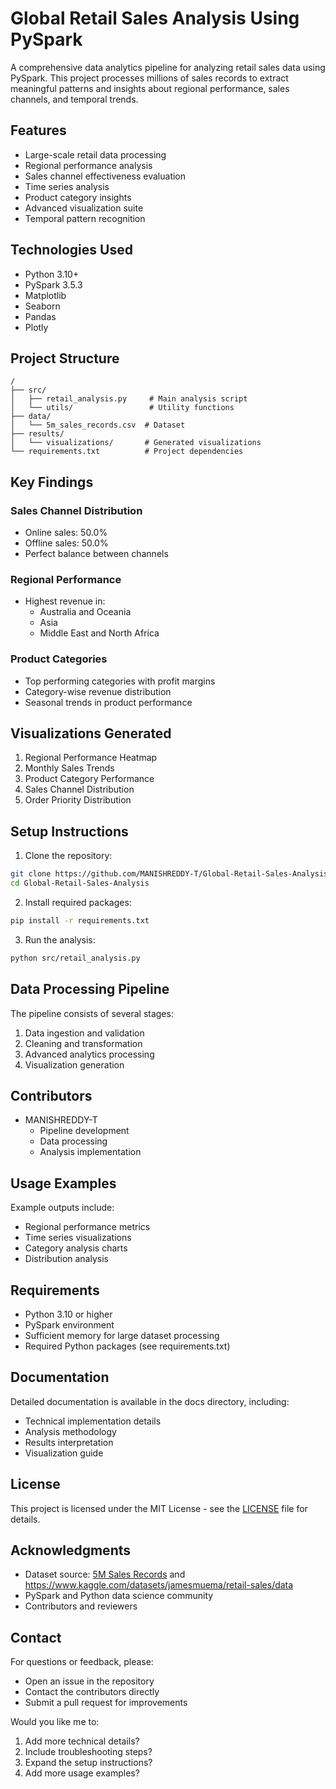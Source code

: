 # Global Retail Sales Analysis Using PySpark

A comprehensive data analytics pipeline for analyzing retail sales data using PySpark. This project processes millions of sales records to extract meaningful patterns and insights about regional performance, sales channels, and temporal trends.

## Features

- Large-scale retail data processing
- Regional performance analysis
- Sales channel effectiveness evaluation
- Time series analysis
- Product category insights
- Advanced visualization suite
- Temporal pattern recognition

## Technologies Used

- Python 3.10+
- PySpark 3.5.3
- Matplotlib
- Seaborn
- Pandas
- Plotly

## Project Structure
```
/
├── src/
│   ├── retail_analysis.py     # Main analysis script
│   └── utils/                 # Utility functions
├── data/
│   └── 5m_sales_records.csv  # Dataset
├── results/
│   └── visualizations/       # Generated visualizations
└── requirements.txt          # Project dependencies
```

## Key Findings

### Sales Channel Distribution
- Online sales: 50.0%
- Offline sales: 50.0%
- Perfect balance between channels

### Regional Performance
- Highest revenue in:
  - Australia and Oceania
  - Asia
  - Middle East and North Africa

### Product Categories
- Top performing categories with profit margins
- Category-wise revenue distribution
- Seasonal trends in product performance

## Visualizations Generated

1. Regional Performance Heatmap
2. Monthly Sales Trends
3. Product Category Performance
4. Sales Channel Distribution
5. Order Priority Distribution

## Setup Instructions

1. Clone the repository:
```bash
git clone https://github.com/MANISHREDDY-T/Global-Retail-Sales-Analysis.git
cd Global-Retail-Sales-Analysis
```

2. Install required packages:
```bash
pip install -r requirements.txt
```

3. Run the analysis:
```bash
python src/retail_analysis.py
```

## Data Processing Pipeline

The pipeline consists of several stages:
1. Data ingestion and validation
2. Cleaning and transformation
3. Advanced analytics processing
4. Visualization generation

## Contributors

- MANISHREDDY-T
  - Pipeline development
  - Data processing
  - Analysis implementation

## Usage Examples

Example outputs include:
- Regional performance metrics
- Time series visualizations
- Category analysis charts
- Distribution analysis

## Requirements

- Python 3.10 or higher
- PySpark environment
- Sufficient memory for large dataset processing
- Required Python packages (see requirements.txt)

## Documentation

Detailed documentation is available in the docs directory, including:
- Technical implementation details
- Analysis methodology
- Results interpretation
- Visualization guide

## License

This project is licensed under the MIT License - see the [LICENSE](LICENSE) file for details.

## Acknowledgments

- Dataset source: [5M Sales Records](https://www.kaggle.com/datasets/weitat/sample-sales) and https://www.kaggle.com/datasets/jamesmuema/retail-sales/data
- PySpark and Python data science community
- Contributors and reviewers

## Contact

For questions or feedback, please:
- Open an issue in the repository
- Contact the contributors directly
- Submit a pull request for improvements

Would you like me to:
1. Add more technical details?
2. Include troubleshooting steps?
3. Expand the setup instructions?
4. Add more usage examples?
